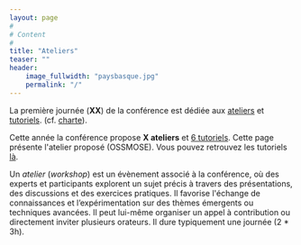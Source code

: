```yaml
---
layout: page
#
# Content
#
title: "Ateliers"
teaser: ""
header:
    image_fullwidth: "paysbasque.jpg"
    permalink: "/"
---
```


La première journée (**XX**) de la conférence est dédiée aux
[ateliers](https://2025.compas-conference.fr/workshops/) et
[tutoriels](https://2025.compas-conference.fr/tutoriels/). (cf.
[charte](https://www.compas-conference.fr/organisation/charte/)).

Cette année la conférence propose **X ateliers** et [6
tutoriels](https://2025.compas-conference.fr/tutoriels/). Cette page
présente l'atelier proposé (OSSMOSE). Vous pouvez retrouvez les
tutoriels [là](https://2025.compas-conference.fr/tutoriels/).

Un *atelier* (*workshop*) est un évènement associé à la conférence, où
des experts et participants explorent un sujet précis à travers des
présentations, des discussions et des exercices pratiques. Il favorise
l'échange de connaissances et l’expérimentation sur des thèmes
émergents ou techniques avancées. Il peut lui-même organiser un appel
à contribution ou directement inviter plusieurs orateurs. Il dure
typiquement une journée (2 * 3h).

